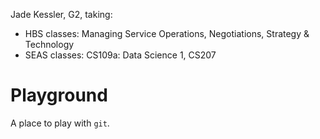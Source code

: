 
Jade Kessler, G2, taking:
- HBS classes: Managing Service Operations, Negotiations, Strategy & Technology
- SEAS classes: CS109a: Data Science 1, CS207

# Playground
A place to play with `git`.
